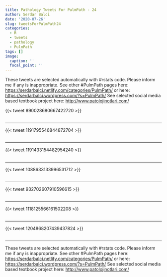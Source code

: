 ```yaml
---
title: Pathology Tweets For PulmPath - 24
author: Serdar Balci
date: '2020-07-26'
slug: tweetsForPulmPath24
categories:
  - R
  - tweets
  - pathology
  - PulmPath
tags: []
image:
  caption: ''
  focal_point: ''
---
```



These tweets are selected automatically with #rstats code. Please inform me if any is inappropriate.
See other #PulmPath pages here: https://serdarbalci.netlify.com/categories/PulmPath/  or here: https://serdarbalci.wordpress.com/?s=PulmPath/ 
See selected social media based textbook project here: http://www.patolojinotlari.com/

{{< tweet 890028680667422720 >}}
<br>
<br>
<hr>
{{< tweet 1191795546844872704 >}}
<br>
<br>
<hr>
{{< tweet 1191433154482954240 >}}
<br>
<br>
<hr>
{{< tweet 1088633133996531712 >}}
<br>
<br>
<hr>
{{< tweet 932702607910596615 >}}
<br>
<br>
<hr>
{{< tweet 1118125566161502208 >}}
<br>
<br>
<hr>
{{< tweet 1204868207439437824 >}}
<br>
<br>
<hr>


These tweets are selected automatically with #rstats code. Please inform me if any is inappropriate.
See other #PulmPath pages here: https://serdarbalci.netlify.com/categories/PulmPath/  or here: https://serdarbalci.wordpress.com/?s=PulmPath/ 
See selected social media based textbook project here: http://www.patolojinotlari.com/
